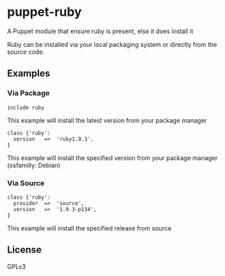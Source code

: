 puppet-ruby
===========

A Puppet module that ensure ruby is present, else it does install it

Ruby can be installed via your local packaging system or directly from the source code.

## Examples

### Via Package

```
include ruby
```
This example will install the latest version from your package manager

```
class {'ruby':
  version   =>  'ruby1.9.3',
}
```
This example will install the specified version from your package manager (osfamilly: Debian)

### Via Source
```
class {'ruby':
  provider  =>  'source',
  version   =>  '1.9.3-p134',
}
```
This example will install the specified release from source

## License

GPLv3
